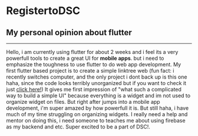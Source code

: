 # RegistertoDSC
<h2>My personal opinion about flutter</h2>
<hr>
<p>Hello, i am currently using flutter for about 2 weeks and i feel its a very powerfull tools to
  create a great UI for <b>mobile apps</b>. but i need to emphasize the toughness to use flutter to
  do web app development. My first flutter based project is to create a simple linktree web (fun fact: 
  i recently switches computer, and the only project i dont back up is this one haha, since the code looks 
  terribly unorganized but if you want to check it just <a href="https://linktree-trial.web.app/">click here!</a>) 
  It gives me first impression of "what such a complicated way to build a simple UI" because everything is a
  widget and im not used to organize widget on files. But right after jumps into a mobile app development,
  i'm super amazed by how powerfull it is. But still haha, i have much of my time struggling on organizing
  widgets. I really need a help and mentor on doing this, i need someone to teaches me about using firebase
  as my backend and etc. Super excited to be a part of DSC!.</p>
